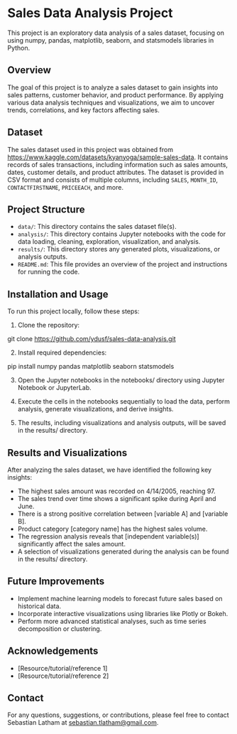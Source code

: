# Sales Data Analysis Project

This project is an exploratory data analysis of a sales dataset, focusing on using numpy, pandas, matplotlib, seaborn, and statsmodels libraries in Python.

## Overview

The goal of this project is to analyze a sales dataset to gain insights into sales patterns, customer behavior, and product performance. By applying various data analysis techniques and visualizations, we aim to uncover trends, correlations, and key factors affecting sales.

## Dataset

The sales dataset used in this project was obtained from https://www.kaggle.com/datasets/kyanyoga/sample-sales-data. It contains records of sales transactions, including information such as sales amounts, dates, customer details, and product attributes. The dataset is provided in CSV format and consists of multiple columns, including `SALES`, `MONTH_ID`, `CONTACTFIRSTNAME`, `PRICEEACH`, and more.

## Project Structure

- `data/`: This directory contains the sales dataset file(s).
- `analysis/`: This directory contains Jupyter notebooks with the code for data loading, cleaning, exploration, visualization, and analysis.
- `results/`: This directory stores any generated plots, visualizations, or analysis outputs.
- `README.md`: This file provides an overview of the project and instructions for running the code.

## Installation and Usage

To run this project locally, follow these steps:

1. Clone the repository:

git clone https://github.com/ydusf/sales-data-analysis.git

2. Install required dependencies:

pip install numpy pandas matplotlib seaborn statsmodels

3. Open the Jupyter notebooks in the notebooks/ directory using Jupyter Notebook or JupyterLab.

4. Execute the cells in the notebooks sequentially to load the data, perform analysis, generate visualizations, and derive insights.

5. The results, including visualizations and analysis outputs, will be saved in the results/ directory.

## Results and Visualizations

After analyzing the sales dataset, we have identified the following key insights:

- The highest sales amount was recorded on 4/14/2005, reaching 97.
- The sales trend over time shows a significant spike during April and June.
- There is a strong positive correlation between [variable A] and [variable B].
- Product category [category name] has the highest sales volume.
- The regression analysis reveals that [independent variable(s)] significantly affect the sales amount.
- A selection of visualizations generated during the analysis can be found in the results/ directory.

## Future Improvements

- Implement machine learning models to forecast future sales based on historical data.
- Incorporate interactive visualizations using libraries like Plotly or Bokeh.
- Perform more advanced statistical analyses, such as time series decomposition or clustering.

## Acknowledgements

- [Resource/tutorial/reference 1]
- [Resource/tutorial/reference 2]

## Contact

For any questions, suggestions, or contributions, please feel free to contact Sebastian Latham at sebastian.tlatham@gmail.com.

